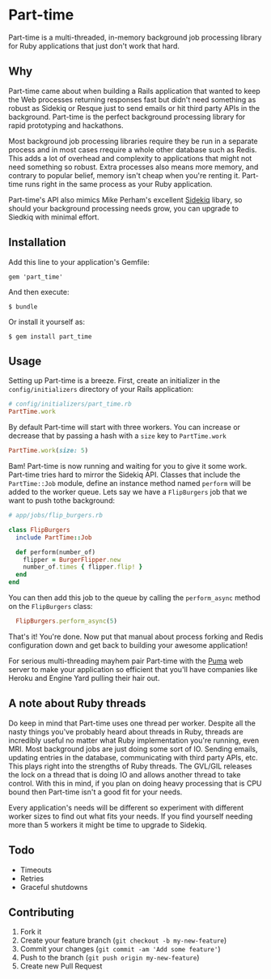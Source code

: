 # Part-time

Part-time is a multi-threaded, in-memory background job processing library for
Ruby applications that just don't work that hard. 

## Why

Part-time came about when building a Rails application that wanted to keep the
Web processes returning responses fast but didn't need something as robust as
Sidekiq or Resque just to send emails or hit third party APIs in the
background. Part-time is the perfect background processing library for rapid
prototyping and hackathons.

Most background job processing libraries require they be run in a separate
process and in most cases rrequire a whole other database such as Redis. This
adds a lot of overhead and complexity to applications that might not need
something so robust. Extra processes also means more memory, and contrary to
popular belief, memory isn't cheap when you're renting it. Part-time runs right
in the same process as your Ruby application.

Part-time's API also mimics Mike Perham's excellent
[Sidekiq](https://github.com/mperham/sidekiq) libary, so should your background
processing needs grow, you can upgrade to Siedkiq with minimal effort.

## Installation

Add this line to your application's Gemfile:

    gem 'part_time'

And then execute:

    $ bundle

Or install it yourself as:

    $ gem install part_time

## Usage

Setting up Part-time is a breeze. First, create an initializer in the
`config/initializers` directory of your Rails application:

```ruby
# config/initializers/part_time.rb
PartTime.work
```

By default Part-time will start with three workers. You can increase or
decrease that by passing a hash with a `size` key to `PartTime.work`

```ruby
PartTime.work(size: 5)
```

Bam! Part-time is now running and waiting for you to give it some work.
Part-time tries hard to mirror the Sidekiq API. Classes that include the
`PartTime::Job` module, define an instance method named `perform` will be added
to the worker queue. Lets say we have a `FlipBurgers` job that we want to push
tothe background:

```ruby
# app/jobs/flip_burgers.rb

class FlipBurgers
  include PartTime::Job

  def perform(number_of)
    flipper = BurgerFlipper.new
    number_of.times { flipper.flip! }
  end
end
```

You can then add this job to the queue by calling the `perform_async` method on
the `FlipBurgers` class:

```ruby
  FlipBurgers.perform_async(5)
```

That's it! You're done. Now put that manual about process forking and Redis
configuration down and get back to building your awesome application!

For serious multi-threading mayhem pair Part-time with the
[Puma](https://github.com/puma/puma) web server to make your application so
efficient that you'll have companies like Heroku and Engine Yard pulling their
hair out.

## A note about Ruby threads

Do keep in mind that Part-time uses one thread per worker. Despite all the
nasty things you've probably heard about threads in Ruby, threads are
incredibly useful no matter what Ruby implementation you're running, even MRI.
Most background jobs are just doing some sort of IO. Sending emails, updating
entries in the database, communicating with third party APIs, etc. This plays
right into the strengths of Ruby threads. The GVL/GIL releases the lock on a
thread that is doing IO and allows another thread to take control. With this in
mind, if you plan on doing heavy processing that is CPU bound then Part-time
isn't a good fit for your needs. 

Every application's needs will be different so experiment with different worker
sizes to find out what fits your needs. If you find yourself needing more than
5 workers it might be time to upgrade to Sidekiq. 

## Todo

* Timeouts
* Retries
* Graceful shutdowns

## Contributing

1. Fork it
2. Create your feature branch (`git checkout -b my-new-feature`)
3. Commit your changes (`git commit -am 'Add some feature'`)
4. Push to the branch (`git push origin my-new-feature`)
5. Create new Pull Request
